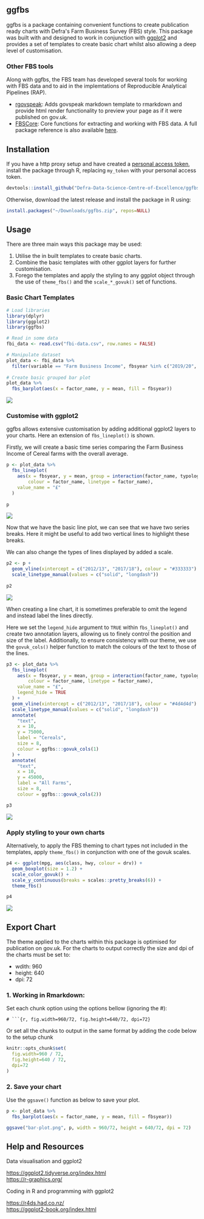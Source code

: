 ## ggfbs

ggfbs is a package containing convenient functions to create publication ready charts with Defra's Farm Business Survey (FBS) style. This package was built with and designed to work in conjunction with [ggplot2](https://ggplot2.tidyverse.org/) and provides a set of templates to create basic chart whilst also allowing a deep level of customisation.

### Other FBS tools

Along with ggfbs, the FBS team has developed several tools for working with FBS data and to aid in the implemtations of Reproducible Analytical Pipelines (RAP).

* [rgovspeak](https://github.com/Defra-Data-Science-Centre-of-Excellence/rgovspeak): Adds govspeak markdown template to rmarkdown and provide html render functionality to preview your page as if it were published on gov.uk.  
* [FBSCore](https://github.com/Defra-Data-Science-Centre-of-Excellence/FBSCore ): Core functions for extracting and working with FBS data. A full package reference is also available [here](http://fbs.int.sce.network/shiny/fbscore/).

## Installation

If you have a http proxy setup and have created a [personal access token](https://docs.github.com/en/authentication/keeping-your-account-and-data-secure/creating-a-personal-access-token), install the package through R, replacing `my_token` with your personal access token.

```r
devtools::install_github("Defra-Data-Science-Centre-of-Excellence/ggfbs", auth_token = "my_token")
```

Otherwise, download the latest release and install the package in R using:

```r
install.packages("~/Downloads/ggfbs.zip", repos=NULL)
```

## Usage

There are three main ways this package may be used:

1. Utilise the in built templates to create basic charts.
2. Combine the basic templates with other ggplot layers for further customisation.
3. Forego the templates and apply the styling to any ggplot object through the use of `theme_fbs()` and the `scale_*_govuk()` set of functions.

### Basic Chart Templates

```r
# Load libraries
library(dplyr)
library(ggplot2)
library(ggfbs)

# Read in some data
fbi_data <- read.csv("fbi-data.csv", row.names = FALSE)

# Manipulate dataset
plot_data <- fbi_data %>% 
  filter(variable == "Farm Business Income", fbsyear %in% c("2019/20", "2020/21"))
  
# Create basic grouped bar plot
plot_data %>% 
  fbs_barplot(aes(x = factor_name, y = mean, fill = fbsyear))
```
![](examples/usage-barplot-1.png)<!-- -->

### Customise with ggplot2

ggfbs allows extensive customisation by adding additional ggplot2 layers to your charts. Here an extension of `fbs_lineplot()` is shown.

Firstly, we will create a basic time series comparing the Farm Business Income of Cereal farms with the overall average.

```r
p <- plot_data %>% 
  fbs_lineplot(
    aes(x = fbsyear, y = mean, group = interaction(factor_name, typology), 
        colour = factor_name, linetype = factor_name),
    value_name = "£"
  )
  
p
```
![](examples/usage-lineplot-1.png)<!-- -->

Now that we have the basic line plot, we can see that we have two series breaks. Here it might be useful to add two vertical lines to highlight these breaks.

We can also change the types of lines displayed by added a scale.

```r
p2 <- p +
  geom_vline(xintercept = c("2012/13", "2017/18"), colour = "#333333")  +
  scale_linetype_manual(values = c("solid", "longdash"))
  
p2
```
![](examples/usage-lineplot-2.png)<!-- -->

When creating a line chart, it is sometimes preferable to omit the legend and instead label the lines directly.

Here we set the `legend_hide` argument to `TRUE` within `fbs_lineplot()` and create two annotation layers, allowing us to finely control the position and size of the label. Additionally, to ensure consistency with our theme, we use the `govuk_cols()` helper function to match the colours of the text to those of the lines.

```r
p3 <- plot_data %>% 
  fbs_lineplot(
    aes(x = fbsyear, y = mean, group = interaction(factor_name, typology), 
        colour = factor_name, linetype = factor_name),
    value_name = "£",
    legend_hide = TRUE
  ) +
  geom_vline(xintercept = c("2012/13", "2017/18"), colour = "#4d4d4d") +
  scale_linetype_manual(values = c("solid", "longdash"))
  annotate(
    "text", 
    x = 10,
    y = 75000,
    label = "Cereals",
    size = 8,
    colour = ggfbs:::govuk_cols(1)
  ) +
  annotate(
    "text",
    x = 10,
    y = 45000,
    label = "All Farms",
    size = 8,
    colour = ggfbs:::govuk_cols(2))

p3
```
![](examples/usage-lineplot-3.png)<!-- -->

### Apply styling to your own charts

Alternatively, to apply the FBS theming to chart types not included in the templates, apply `theme_fbs()` in conjunction with one of the govuk scales.

```r
p4 <- ggplot(mpg, aes(class, hwy, colour = drv)) + 
  geom_boxplot(size = 1.2) +
  scale_color_govuk() +
  scale_y_continuous(breaks = scales::pretty_breaks(6)) +
  theme_fbs()

p4
```
![](examples/usage-boxplot-1.png)<!-- -->

## Export Chart

The theme applied to the charts within this package is optimised for publication on gov.uk. For the charts to output correctly the size and dpi of the charts must be set to:

- wdith: 960
- height: 640
- dpi: 72

### 1. Working in Rmarkdown:

Set each chunk option using the options bellow (ignoring the #):
```
# ```{r, fig.width=960/72, fig.height=640/72, dpi=72}
```

Or set all the chunks to output in the same format by adding the code below to the setup chunk
```r
knitr::opts_chunk$set(
  fig.width=960 / 72,
  fig.height=640 / 72,
  dpi=72
)
```

### 2. Save your chart

Use the `ggsave()` function as below to save your plot.

```r
p <- plot_data %>% 
  fbs_barplot(aes(x = factor_name, y = mean, fill = fbsyear))

ggsave("bar-plot.png", p, width = 960/72, height = 640/72, dpi = 72)
```

## Help and Resources
Data visualisation and ggplot2

https://ggplot2.tidyverse.org/index.html  
https://r-graphics.org/

Coding in R and programming with ggplot2

https://r4ds.had.co.nz/  
https://ggplot2-book.org/index.html
